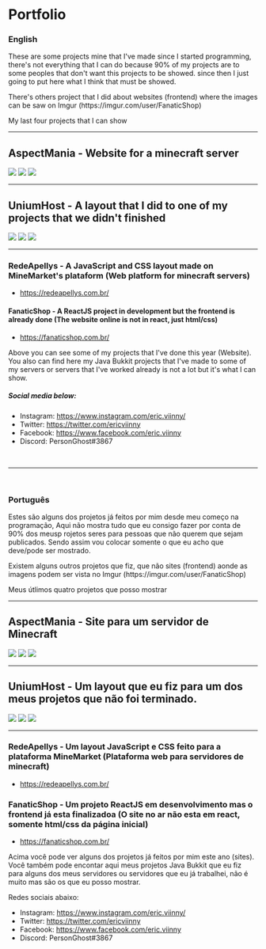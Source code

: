 # Portfolio

<h3>English</h3>

<p>These are some projects mine that I've made since I started programming, there's not everything that I can do because 90% of my projects are to some peoples that don't want this projects to be showed. since then I just going to put here what I think that must be showed.</p>

<p>There's others project that I did about websites (frontend) where the images can be saw on Imgur (https://imgur.com/user/FanaticShop)</p>

<p>My last four projects that I can show</p>

<hr />
<h2>AspectMania - Website for a minecraft server</h2>

<img src="https://i.imgur.com/GRl7Eu1.png" />
<img src="https://i.imgur.com/PUMPb8z.png" />
<img src="https://i.imgur.com/Ucovcae.png" />

<hr />
<h2>UniumHost - A layout that I did to one of my projects that we didn't finished</h2>

<img src="https://i.imgur.com/G5kAcCc.png" />
<img src="https://i.imgur.com/Upg5yNj.png" />
<img src="https://i.imgur.com/Q9lQtky.png" />

<hr>
<h3>RedeApellys - A JavaScript and CSS layout made on MineMarket's plataform (Web platform for minecraft servers)</h3>

- https://redeapellys.com.br/

<h4>FanaticShop - A ReactJS project in development but the frontend is already done (The website online is not in react, just html/css)</h4>

- https://fanaticshop.com.br/

</p>Above you can see some of my projects that I've done this year (Website). You also can find here my Java Bukkit projects that I've made to some of my servers or servers that I've worked already is not a lot but it's what I can show.</p>

<h5>Social media below:</h5>

- Instagram: https://www.instagram.com/eric.viinny/
- Twitter: https://twitter.com/ericviinny
- Facebook: https://www.facebook.com/eric.viinny
- Discord: PersonGhost#3867

<br />
<hr />
<br />

<h3>Português</h3>

<p>Estes são alguns dos projetos já feitos por mim desde meu começo na programação, Aqui não mostra tudo que eu consigo fazer por conta de 90% dos meusp rojetos seres para pessoas que não querem que sejam publicados. Sendo assim vou colocar somente o que eu acho que deve/pode ser mostrado.</p>

<p>Existem alguns outros projetos que fiz, que não sites (frontend) aonde as imagens podem ser vista no Imgur (https://imgur.com/user/FanaticShop)</p>

<p>Meus útlimos quatro projetos que posso mostrar</p>

<hr />
<h2>AspectMania - Site para um servidor de Minecraft</h2>

<img src="https://i.imgur.com/GRl7Eu1.png" />
<img src="https://i.imgur.com/PUMPb8z.png" />
<img src="https://i.imgur.com/Ucovcae.png" />

<hr />
<h2>UniumHost - Um layout que eu fiz para um dos meus projetos que não foi terminado.</h2>

<img src="https://i.imgur.com/G5kAcCc.png" />
<img src="https://i.imgur.com/Upg5yNj.png" />
<img src="https://i.imgur.com/Q9lQtky.png" />

<hr>
<h3>RedeApellys - Um layout JavaScript e CSS feito para a plataforma MineMarket (Plataforma web para servidores de minecraft)</h3>

- https://redeapellys.com.br/

<h3>FanaticShop - Um projeto ReactJS em desenvolvimento mas o frontend já esta finalizadoa (O site no ar não esta em react, somente html/css da página inicial)</h3>

- https://fanaticshop.com.br/

<p>Acima você pode ver alguns dos projetos já feitos por mim este ano (sites). Você também pode encontar aqui meus projetos Java Bukkit que eu fiz para alguns dos meus servidores ou servidores que eu já trabalhei, não é muito mas são os que eu posso mostrar.</p>

<p>Redes sociais abaixo:</p>

- Instagram: https://www.instagram.com/eric.viinny/
- Twitter: https://twitter.com/ericviinny
- Facebook: https://www.facebook.com/eric.viinny
- Discord: PersonGhost#3867

